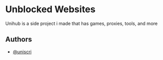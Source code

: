 


# Unblocked Websites

Unihub is a side project i made that has games, proxies, tools, and more



## Authors

- [@uniscri](https://github.com/uniscri)



